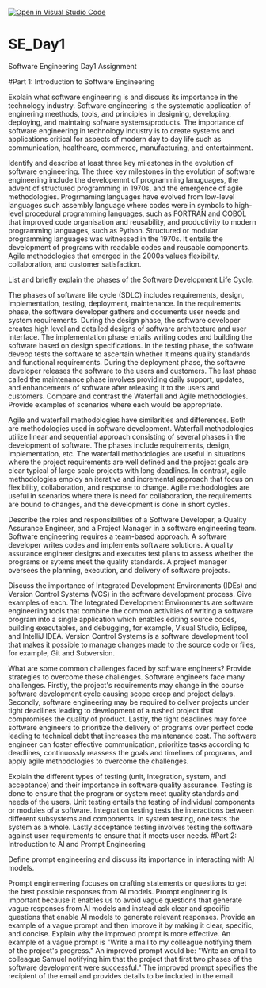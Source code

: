 [![Open in Visual Studio Code](https://classroom.github.com/assets/open-in-vscode-2e0aaae1b6195c2367325f4f02e2d04e9abb55f0b24a779b69b11b9e10269abc.svg)](https://classroom.github.com/online_ide?assignment_repo_id=18387857&assignment_repo_type=AssignmentRepo)
# SE_Day1
Software Engineering Day1 Assignment

#Part 1: Introduction to Software Engineering

Explain what software engineering is and discuss its importance in the technology industry.
Software engineering is the systematic application of enginering meethods, tools, and principles in designing, developing, deploying, and maintaing sofware systems/products. The importance of software engineering in technology industry is to create systems and applications critical for aspects of modern day to day life such as communication, healthcare, commerce, manufacturing, and entertainment. 

Identify and describe at least three key milestones in the evolution of software engineering.
The three key milestones in the evolution of software engineering include the developemnt of programming lanuguages, the advent of structured programming in 1970s, and the emergence of agile methodologies. Progrmaming languages have evolved from low-level languages such assembly language where codes were in symbols to high-level procedural programming languages, such as FORTRAN and COBOL that improved code organisation and reusability, and productivity to modern programming languages, such as Python. Structured or modular programming languages was witnessed in the 1970s. It entails the development of programs with readable codes and reusable components. Agile methodologies that emerged in the 2000s values flexibility, collaboration, and customer satisfaction. 

List and briefly explain the phases of the Software Development Life Cycle.

The phases of software life cycle (SDLC) includes requirements, design, implementation, testing, deployment, maintenance. In the requirements phase, the software developer gathers and documents user needs and system requirements. During the design phase, the software developer creates high level and detailed designs of software architecture and user interface. The implementation phase entails writing codes and building the software based on design specifications. In the testing phase, the software deveop tests the software to ascertain whether it means quality standards and functional requirements. During the deployment phase, the softawre developer releases the software to the users and customers. The last phase called the maintenance phase involves providing daily support, updates, and enhancements of software after releasing it to the users and customers. 
Compare and contrast the Waterfall and Agile methodologies. Provide examples of scenarios where each would be appropriate.

Agile and waterfall methodologies have similarities and differences. Both are methodologies used in software development. Waterfall methodologies utilize linear and sequential approach consisting of several phases in the development of software. The phases include requirements, design, implementation, etc. The waterfall methodologies are useful in situations where the project requirements are well defined and the project goals are clear typical of large scale projects with long deadlines. In contrast, agile methodologies employ an iterative and incremental approach that focus on flexibility, collaboration, and response to change. Agile methodologies are useful in scenarios where there is need for collaboration, the requirements are bound to changes, and the development is done in short cycles. 

Describe the roles and responsibilities of a Software Developer, a Quality Assurance Engineer, and a Project Manager in a software engineering team.
Software engineering requires a team-based approach. A software developer writes codes and implements software solutions. A quality assurance engineer designs and executes test plans to assess whether the programs or sytems meet the quality standards. A project manager oversees the planning, execution, and delivery of software projects.

Discuss the importance of Integrated Development Environments (IDEs) and Version Control Systems (VCS) in the software development process. Give examples of each.
The Integrated Development Environments are software engineering tools that combine the common activities of writing a software program into a single application which enables editing source codes, building executables, and debugging, for example, Visual Studio, Eclipse, and IntelliJ IDEA. Version Control Systems is a software development tool that makes it possible to manage changes made to the source code or files, for example, Git and Subversion.

What are some common challenges faced by software engineers? Provide strategies to overcome these challenges.
Software engineers face many challenges. Firstly, the project's requirements may change in the course software development cycle causing scope creep and project delays. Secondly, software engineering may be required to deliver projects under tight deadlines leading to development of a rushed project that compromises the quality of product. Lastly, the tight deadlines may force software engineers to prioritize the delivery of programs over perfect code leading to technical debt that increases the maintenance cost. The software engineer can foster effective communication, prioritize tasks according to deadlines, continuossly reassess the goals and timelines of programs, and apply agile methodologies to overcome the challenges.

Explain the different types of testing (unit, integration, system, and acceptance) and their importance in software quality assurance.
Testing is done to ensure that the program or system meet quality standards and needs of the users. Unit testing entails the testing of individual components or modules of a software. Integration testing tests the interactions between different subsystems and components. In system testing, one tests the system as a whole. Lastly acceptance testing involves testing the software against user requirements to ensure that it meets user needs.
#Part 2: Introduction to AI and Prompt Engineering


Define prompt engineering and discuss its importance in interacting with AI models.

Prompt enginer=ering focuses on crafting statements or questions to get the best possible responses from AI models. Prompt engineering is important because it enables us to avoid vague questions that generate vague responses from AI models and instead ask clear and specific questions that enable AI models to generate relevant responses.
Provide an example of a vague prompt and then improve it by making it clear, specific, and concise. Explain why the improved prompt is more effective.
An example of a vague prompt is "Write a mail to my colleague notifying them of the project's progress." An improved prompt would be: "Write an email to colleague Samuel notifying him that the project that first two phases of the software development were successful." The improved prompt specifies the recipient of the email and provides details to be included in the email.

